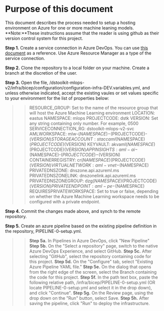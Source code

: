 # Purpose of this document
This document describes the process needed to setup a hosting environment on Azure for one or more machine leaning models.
**Note:**These instructions assume that the reader is using github as their version control system for this project.

**Step 1.** Create a service connection in Azure DevOps. You can use [this document](https://learn.microsoft.com/en-us/azure/devops/pipelines/library/service-endpoints?view=azure-devops&tabs=yaml) as a reference. Use Azure Resource Manager as a type of the service connection.

**Step 2.** Clone the repository to a local folder on your machine. Create a branch at the discretion of the user.

**Step 3.** Open the file, /dstoolkit-mlops-v2/infra/bicep/configuration/configuration-infra-DEV.variables.yml, and unless otherwise indicated, accept the existing vaules or set values specific to your environment for the list of properties below:

  >> RESOURCE_GROUP: Set to the name of the resource group that will host the Azure Machine Learning environment 
  >> LOCATION: eastus
  >> NAMESPACE: mlops
  >> PROJECTCODE: dstk
  >> VERSION: Set any string containing only number. For example, 0500
  >> SERVICECONNECTION_RG: dstoolkit-mlops-v2-svc
  >> AMLWORKSPACE: mlw-$(NAMESPACE)-$(PROJECTCODE)-$(VERSION)
  >> STORAGEACCOUNT: staccaml$(NAMESPACE)$(PROJECTCODE)$(VERSION)
  >> KEYVAULT: akvaml$(NAMESPACE)$(PROJECTCODE)$(VERSION)
  >> APPINSIGHTS: aml-ai-$(NAMESPACE)-$(PROJECTCODE)-$(VERSION)
  >> CONTAINERREGISTRY: cr$(NAMESPACE)$(PROJECTCODE)$(VERSION)
  >> VIRTUALNETWORK: aml-vnet-$(NAMESPACE)
  >> PRIVATEDNSZONE: dnszone.api.azureml.ms
  >> PRIVATEDNSZONELINK: dnszonelink.api.azureml.ms
  >> PRIVATEDNSZONEGROUP: dzg$(NAMESPACE)$(PROJECTCODE)$(VERSION)
  >> PRIVATEENDPOINT: aml-pe-$(NAMESPACE)
  >> REQUIRESPRIVATEWORKSPACE: Set to true or false, depending on whether the Azure Machine Learning workspace needs to be configured with a private endpoint.
  
**Step 4.** Commit the changes made above, and synch to the remote repository.

**Step 5.** Create an azure pipeline based on the existing pipeline definition in the repository, PIPELINE-0-setup.yml. 
>> **Step 5a.** In Pipelines in Azure DevOps, click "New Pipeline"
>> **Step 5b.** On the "Select a repository" page, switch to the native Azure DevOps Experience, and select GitHub.
>> **Step 5c.** After selecting "GitHub", select the repository containing code for this project.
>> **Step 5d.** On the "Configure" tab, select  "Existing Azure Pipeline YAML file."
>> **Step 5e.** On the dialog that opens from the right edge of the screen, select the Branch containing the code for this project.
>> **Step 5f.** In the path text box, paste the following relative path, /infra/bicep/PIPELINE-0-setup.yml (OR locate PIPELINE-0-setup.yml and select it in the drop down), and click "Continue".
>> **Step 5g.** On the Review page, using the drop down on the "Run" button, select Save.
>> **Step 5h.** After saving the pipeline, click "Run" to deploy the infrastructure.

